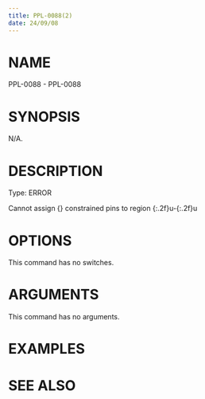 ```yaml
---
title: PPL-0088(2)
date: 24/09/08
---
```


# NAME

PPL-0088 - PPL-0088

# SYNOPSIS

N/A.

# DESCRIPTION

Type: ERROR

Cannot assign {} constrained pins to region {:.2f}u-{:.2f}u

# OPTIONS

This command has no switches.

# ARGUMENTS

This command has no arguments.

# EXAMPLES

# SEE ALSO
